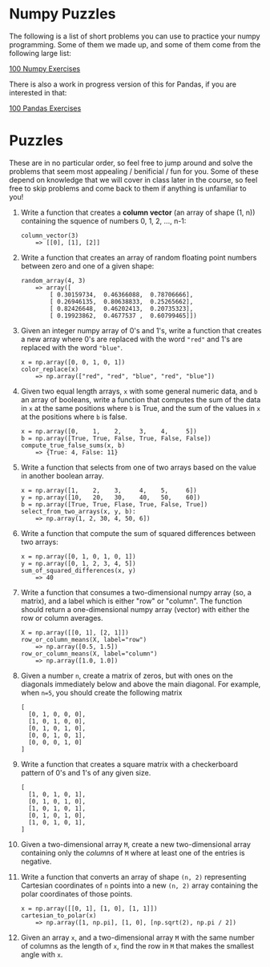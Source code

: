 # Numpy Puzzles

The following is a list of short problems you can use to practice your numpy programming.  Some of them we made up, and some of them come from the following large list:

[100 Numpy Exercises](http://www.labri.fr/perso/nrougier/teaching/numpy.100/)

There is also a work in progress version of this for Pandas, if you are interested in that:

[100 Pandas Exercises](https://github.com/ajcr/100-pandas-puzzles)


# Puzzles

These are in no particular order, so feel free to jump around and solve the problems that seem most appealing / benificial / fun for you.  Some of these depend on knowledge that we will cover in class later in the course, so feel free to skip problems and come back to them if anything is unfamiliar to you!


1. Write a function that creates a **column vector** (an array of shape (1, n)) containing the squence of numbers 0, 1, 2, ..., n-1:

    ```
    column_vector(3)
        => [[0], [1], [2]]
    ```

1. Write a function that creates an array of random floating point numbers between zero and one of a given shape:

    ```
    random_array(4, 3)
        => array([
            [ 0.30159734,  0.46366088,  0.78706666],
            [ 0.26946135,  0.80638833,  0.25265662],
            [ 0.82426648,  0.46202413,  0.20735323],
            [ 0.19923862,  0.4677537 ,  0.60799465]])
    ```


1.  Given an integer numpy array of 0's and 1's, write a function that creates a new array where 0's are replaced with the word `"red"` and 1's are replaced with the word `"blue"`.

    ```
    x = np.array([0, 0, 1, 0, 1]) 
    color_replace(x)
        => np.array(["red", "red", "blue", "red", "blue"])
    ```


1. Given two equal length arrays, `x` with some general numeric data, and `b` an array of booleans, write a function that computes the sum of the data in `x` at the same positions where `b` is True, and the sum of the values in `x` at the positions where `b` is false.

    ```
    x = np.array([0,    1,    2,     3,    4,     5])
    b = np.array([True, True, False, True, False, False])
    compute_true_false_sums(x, b)
        => {True: 4, False: 11}
    ```

1. Write a function that selects from one of two arrays based on the value in another boolean array.

    ```
    x = np.array([1,    2,    3,     4,    5,     6])
    y = np.array([10,   20,   30,    40,   50,    60])
    b = np.array([True, True, Flase, True, False, True])
    select_from_two_arrays(x, y, b):
        => np.array(1, 2, 30, 4, 50, 6])
    ```

1. Write a function that compute the sum of squared differences between two arrays:
    
    ```
    x = np.array([0, 1, 0, 1, 0, 1])
    y = np.array([0, 1, 2, 3, 4, 5])
    sum_of_squared_differences(x, y)
        => 40
    ```


1. Write a function that consumes a two-dimensional numpy array (so, a matrix), and a label which is either "row" or "column".  The function should return a one-dimensional numpy array (vector) with either the row or column averages.

    ```
    X = np.array([[0, 1], [2, 1]])
    row_or_column_means(X, label="row")
        => np.array([0.5, 1.5])
    row_or_column_means(X, label="column")
        => np.array([1.0, 1.0])
    ```


1.  Given a number `n`, create a matrix of zeros, but with ones on the diagonals immediately below and above the main diagonal.  For example, when `n=5`, you should create the following matrix

    ```
    [
      [0, 1, 0, 0, 0],
      [1, 0, 1, 0, 0],
      [0, 1, 0, 1, 0],
      [0, 0, 1, 0, 1],
      [0, 0, 0, 1, 0]
    ]
    ```


1.  Write a function that creates a square matrix with a checkerboard pattern of 0's and 1's of any given size.

    ```
    [
      [1, 0, 1, 0, 1],
      [0, 1, 0, 1, 0],
      [1, 0, 1, 0, 1],
      [0, 1, 0, 1, 0],
      [1, 0, 1, 0, 1],
    ]
    ```


1.  Given a two-dimensional array `M`, create a new two-dimensional array containing only the *columns* of `M` where at least one of the entries is negative.


1.  Write a function that converts an  array of shape `(n, 2)` representing Cartesian coordinates of `n` points into a new `(n, 2)` array containing the polar coordinates of those points.

    ```
    x = np.array([[0, 1], [1, 0], [1, 1]])
    cartesian_to_polar(x)
        => np.array([1, np.pi], [1, 0], [np.sqrt(2), np.pi / 2])
    ```


1.  Given an array `x`, and a two-dimensional array `M` with the same number of columns as the length of `x`, find the row in `M` that makes the smallest angle with `x`.
